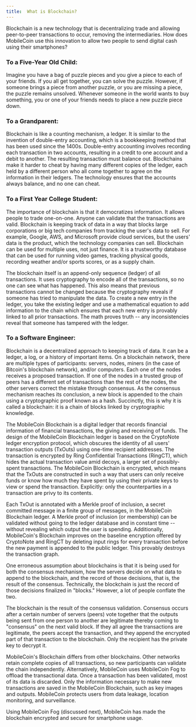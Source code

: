 ```yaml
---
title:  What is Blockchain?
---
```


[What is MobileCoin's Blockchain?]: #what-is-blockchain

Blockchain is a new technology that is decentralizing trade and allowing peer-to-peer transactions to occur, removing the intermediaries. How does MobileCoin use this innovation to allow two people to send digital cash using their smartphones?

### To a Five-Year Old Child:

Imagine you have a bag of puzzle pieces and you give a piece to each of your friends. If you all get together, you can solve the puzzle. However, if someone brings a piece from another puzzle, or you are missing a piece, the puzzle remains unsolved. Whenever someone in the world wants to buy something, you or one of your friends needs to place a new puzzle piece down.

### To a Grandparent:

Blockchain is like a counting mechanism, a ledger. It is similar to the invention of double-entry accounting, which is a bookkeeping method that has been used since the 1400s. Double-entry accounting involves recording each transaction in two accounts, resulting in a credit to one account and a debit to another. The resulting transaction must balance out. Blockchains make it harder to cheat by having many different copies of the ledger, each held by a different person who all come together to agree on the information in their ledgers. The technology ensures that the accounts always balance, and no one can cheat.

### To a First Year College Student:

The importance of blockchain is that it democratizes information. It allows people to trade one-on-one. Anyone can validate that the transactions are valid. Blockchain is keeping track of data in a way that blocks large corporations or big tech companies from tracking the user's data to sell. For example, Google, AWS, and Microsoft provide cloud services, but the users' data is the product, which the technology companies can sell. Blockchain can be used for multiple uses, not just finance. It is a trustworthy database that can be used for running video games, tracking physical goods, recording weather and/or sports scores, or as a supply chain.

The blockchain itself is an append-only sequence (ledger) of all transactions. It uses cryptography to encode all of the transactions, so no one can see what has happened. This also means that previous transactions cannot be changed because the cryptography reveals if someone has tried to manipulate the data. To create a new entry in the ledger, you take the existing ledger and use a mathematical equation to add information to the chain which ensures that each new entry is provably linked to all prior transactions. The math proves truth -- any inconsistencies reveal that someone has tampered with the ledger.

### To a Software Engineer:

Blockchain is a decentralized approach to keeping track of data. It can be a ledger, a log, or a history of important items. On a blockchain network, there are multiple types of participants: servers, nodes, miners (in the case of Bitcoin's blockchain network), and/or computers. Each one of the nodes receives a proposed transaction. If one of the nodes in a trusted group of peers has a different set of transactions than the rest of the nodes, the other servers correct the mistake through consensus. As the consensus mechanism reaches its conclusion, a new block is appended to the chain using a cryptographic proof known as a hash. Succinctly, this is why it is called a blockchain: it is a chain of blocks linked by cryptographic knowledge.

The MobileCoin Blockchain is a digital ledger that records financial information of financial transactions, the giving and receiving of funds. The design of the MobileCoin Blockchain ledger is based on the CryptoNote ledger encryption protocol, which obscures the identity of all users' transaction outputs (TxOuts) using one-time recipient addresses. The transaction is encrypted by Ring Confidential Transactions (RingCT), which hides the actual transaction value amid decoys, a larger set of possibly-spent transactions. The MobileCoin Blockchain is encrypted, which means that the TxOuts are constructed in such a way that users can only receive funds or know how much they have spent by using their private keys to view or spend the transaction. Explicitly: only the counterparties in a transaction are privy to its contents.

Each TxOut is annotated with a Merkle proof of inclusion, a secret committed message in a finite group of messages, in the MobileCoin Blockchain ledger. A Merkle proof of inclusion (or membership) can be validated without going to the ledger database and in constant time -- without revealing which output the user is spending. Additionally, MobileCoin's Blockchain improves on the baseline encryption offered by CryptoNote and RingCT by deleting input rings for every transaction before the new payment is appended to the public ledger. This provably destroys the transaction graph.

One erroneous assumption about blockchains is that it is being used for both the consensus mechanism, how the servers decide on what data to append to the blockchain, and the record of those decisions, that is, the result of the consensus. Technically, the blockchain is just the record of those decisions finalized in "blocks." However, a lot of people conflate the two.

The blockchain is the result of the consensus validation. Consensus occurs after a certain number of servers (peers) vote together that the outputs being sent from one person to another are legitimate thereby coming to "consensus" on the next valid block. If they all agree the transactions are legitimate, the peers accept the transaction, and they append the encrypted part of that transaction to the blockchain. Only the recipient has the private key to decrypt it.

MobileCoin's Blockchain differs from other blockchains. Other networks retain complete copies of all transactions, so new participants can validate the chain independently. Alternatively, MobileCoin uses MobileCoin Fog to offload the transactional data. Once a transaction has been validated, most of its data is discarded. Only the information necessary to make new transactions are saved in the MobileCoin Blockchain, such as key images and outputs. MobileCoin protects users from data leakage, location monitoring, and surveillance.

Using MobileCoin Fog (discussed next), MobileCoin has made the blockchain encrypted and secure for smartphone usage.
